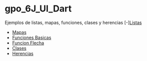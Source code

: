 # gpo_6J_Ul_Dart
Ejemplos de listas, mapas, funciones, clases y herencias
[-][Listas](https://dartpad.dartlang.org/43acf5e7ccd41ce889cfddf3ce72b088)
- [Mapas](https://dartpad.dartlang.org/fa4c01899f9589d40a1c57dce94b7434)
- [Funciones Basicas](https://dartpad.dartlang.org/27d23421fbaf3dde255341c5a5a93818)
- [Funcion Flecha](https://dartpad.dartlang.org/845ee9aeb4976cd5cb724a5d5213f6fc)
- [Clases](https://dartpad.dartlang.org/a6d377433a63091ab491dde8198d32c1)
- [Herencias](https://dartpad.dartlang.org/498ae483edece5a6975610f6b8119142)
